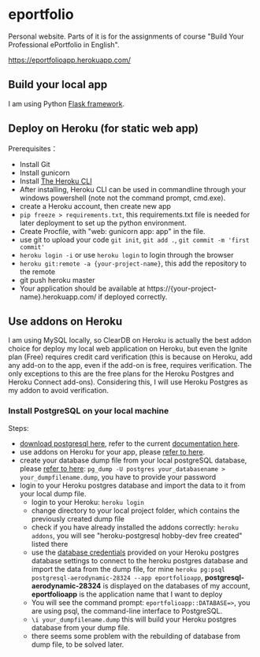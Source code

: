 # eportfolio

Personal website. Parts of it is for the assignments of course "Build Your Professional ePortfolio in English".

https://eportfolioapp.herokuapp.com/

## Build your local app

I am using Python [Flask framework](https://flask.palletsprojects.com/en/1.1.x/).

## Deploy on Heroku (for static web app)

Prerequisites：
- Install Git
- Install gunicorn
- Install [The Heroku CLI](https://devcenter.heroku.com/articles/heroku-cli)
- After installing, Heroku CLI can be used in commandline through your windows powershell (note not the command prompt, cmd.exe).
- create a Heroku account, then create new app
- `pip freeze > requirements.txt`, this requirements.txt file is needed for later deployment to set up the python environment.
- Create Procfile, with "web: gunicorn app: app" in the file.
- use git to upload your code `git init`, `git add .`, `git commit -m 'first commit'`
- `heroku login -i` or use `heroku login` to login through the browser
- `heroku git:remote -a {your-project-name}`, this add the repository to the remote
- git push heroku master
- Your application should be available at https://{your-project-name}.herokuapp.com/ if deployed correctly.

## Use addons on Heroku

I am using MySQL locally, so ClearDB on Heroku is actually the best addon choice for deploy my local web application on Heroku, but even the Ignite plan (Free) requires credit card verification (this is because on Heroku, add any add-on to the app, even if the add-on is free, requires verification. The only exceptions to this are the free plans for the Heroku Postgres and Heroku Connect add-ons). Considering this, I will use Heroku Postgres as my addon to avoid verification.

### Install PostgreSQL on your local machine

Steps:
- [download postgresql here](https://www.postgresql.org/download/), refer to the current [documentation here](https://www.postgresql.org/docs/13/index.html).
- use addons on Heroku for your app, please [refer to here](https://elements.heroku.com/addons/heroku-postgresql).
- create your database dump file from your local postgreSQL database, please [refer to here](https://www.postgresql.org/docs/current/backup-dump.html): `pg_dump -U postgres your_databasename > your_dumpfilename.dump`, you have to provide your password
- login to your Heroku postgres database and import the data to it from your local dump file.
  - login to your Heroku: `heroku login`
  - change directory to your local project folder, which contains the previously created dump file
  - check if you have already installed the addons correctly: `heroku addons`, you will see "heroku-postgresql  hobby-dev free created" listed there
  - use the [database credentials](https://data.heroku.com/datastores/dee11dcc-6a5f-49db-9f60-0e4386968c96#administration) provided on your Heroku postgres database settings to connect to the heroku postgres database and import the data from the dump file, for mine `heroku pg:psql postgresql-aerodynamic-28324 --app eportfolioapp`, **postgresql-aerodynamic-28324** is displayed on the databases of my account, **eportfolioapp** is the application name that I want to deploy
  - You will see the command prompt: `eportfolioapp::DATABASE=>`, you are using psql, the command-line interface to PostgreSQL.
  - `\i your_dumpfilename.dump` this will build your Heroku postgres database from your dump file.
  - there seems some problem with the rebuilding of database from dump file, to be solved later.